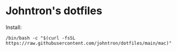 # Johntron's dotfiles

Install:

```shell
/bin/bash -c "$(curl -fsSL https://raw.githubusercontent.com/johntron/dotfiles/main/mac)"

```
